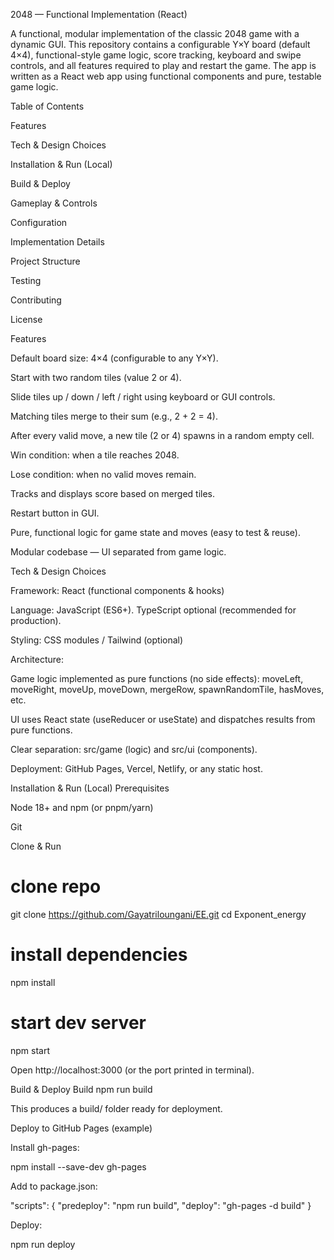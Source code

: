 2048 — Functional Implementation (React)

A functional, modular implementation of the classic 2048 game with a dynamic GUI.
This repository contains a configurable Y×Y board (default 4×4), functional-style game logic, score tracking, keyboard and swipe controls, and all features required to play and restart the game. The app is written as a React web app using functional components and pure, testable game logic.

Table of Contents

Features

Tech & Design Choices

Installation & Run (Local)

Build & Deploy

Gameplay & Controls

Configuration

Implementation Details

Project Structure

Testing

Contributing

License

Features

Default board size: 4×4 (configurable to any Y×Y).

Start with two random tiles (value 2 or 4).

Slide tiles up / down / left / right using keyboard or GUI controls.

Matching tiles merge to their sum (e.g., 2 + 2 = 4).

After every valid move, a new tile (2 or 4) spawns in a random empty cell.

Win condition: when a tile reaches 2048.

Lose condition: when no valid moves remain.

Tracks and displays score based on merged tiles.

Restart button in GUI.

Pure, functional logic for game state and moves (easy to test & reuse).

Modular codebase — UI separated from game logic.

Tech & Design Choices

Framework: React (functional components & hooks)

Language: JavaScript (ES6+). TypeScript optional (recommended for production).

Styling: CSS modules / Tailwind (optional)

Architecture:

Game logic implemented as pure functions (no side effects): moveLeft, moveRight, moveUp, moveDown, mergeRow, spawnRandomTile, hasMoves, etc.

UI uses React state (useReducer or useState) and dispatches results from pure functions.

Clear separation: src/game (logic) and src/ui (components).

Deployment: GitHub Pages, Vercel, Netlify, or any static host.

Installation & Run (Local)
Prerequisites

Node 18+ and npm (or pnpm/yarn)

Git

Clone & Run
# clone repo
git clone https://github.com/Gayatriloungani/EE.git
cd Exponent_energy

# install dependencies
npm install

# start dev server
npm start


Open http://localhost:3000 (or the port printed in terminal).

Build & Deploy
Build
npm run build


This produces a build/ folder ready for deployment.

Deploy to GitHub Pages (example)

Install gh-pages:

npm install --save-dev gh-pages


Add to package.json:


"scripts": {
  "predeploy": "npm run build",
  "deploy": "gh-pages -d build"
}


Deploy:

npm run deploy
